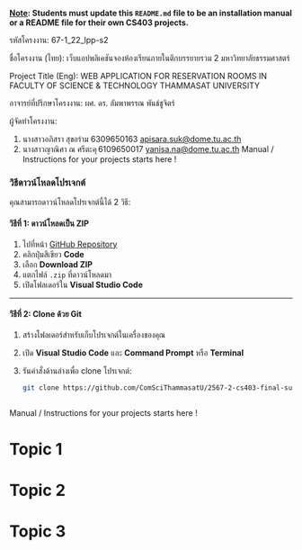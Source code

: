 **<ins>Note</ins>: Students must update this `README.md` file to be an installation manual or a README file for their own CS403 projects.**

รหัสโครงงาน: 67-1_22_lpp-s2

ชื่อโครงงาน (ไทย): เว็บแอปพลิเคชันจองห้องเรียนภายในตึกบรรยายรวม 2 มหาวิทยาลัยธรรมศาสตร์

Project Title (Eng): WEB APPLICATION FOR RESERVATION ROOMS IN FACULTY OF SCIENCE & TECHNOLOGY THAMMASAT UNIVERSITY

อาจารย์ที่ปรึกษาโครงงาน: ผศ. ดร. ลัมพาพรรณ พันธ์ชูจิตร์

ผู้จัดทำโครงงาน:

1. นางสาวอภิสรา สุขอร่าม 6309650163 apisara.suk@dome.tu.ac.th
2. นางสาวญาณิศา ณ ศรีตะคุ 6109650017 yanisa.na@dome.tu.ac.th
Manual / Instructions for your projects starts here !

### วิธีดาวน์โหลดโปรเจกต์

คุณสามารถดาวน์โหลดโปรเจกต์นี้ได้ 2 วิธี:

#### วิธีที่ 1: ดาวน์โหลดเป็น ZIP

1. ไปที่หน้า [GitHub Repository](https://github.com/ComSciThammasatU/2567-2-cs403-final-submission-67-1_22_lpp-s2)
2. คลิกปุ่มสีเขียว **Code**
3. เลือก **Download ZIP**
4. แตกไฟล์ `.zip` ที่ดาวน์โหลดมา
5. เปิดโฟลเดอร์ใน **Visual Studio Code**

---

#### วิธีที่ 2: Clone ด้วย Git

1. สร้างโฟลเดอร์สำหรับเก็บโปรเจกต์ในเครื่องของคุณ
2. เปิด **Visual Studio Code** และ **Command Prompt** หรือ **Terminal**
3. รันคำสั่งด้านล่างเพื่อ clone โปรเจกต์:

   ```bash
   git clone https://github.com/ComSciThammasatU/2567-2-cs403-final-submission-67-1_22_lpp-s2.git


   
Manual / Instructions for your projects starts here !
# Topic 1
# Topic 2 
# Topic 3
